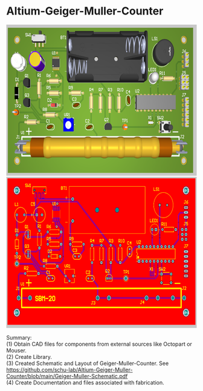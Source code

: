 # Altium-Geiger-Muller-Counter

<p align="center">
  <img src=https://github.com/schu-lab/Altium-Geiger-Muller-Counter/blob/main/3D-GM-Counter.PNG | height="400" />
  <img src=https://github.com/schu-lab/Altium-Geiger-Muller-Counter/blob/main/PCB-GM-Counter.PNG | height="400" />
</p>

Summary:<br />
(1) Obtain CAD files for components from external sources like Octopart or Mouser.<br />
(2) Create Library.<br />
(3) Created Schematic and Layout of Geiger-Muller-Counter. See https://github.com/schu-lab/Altium-Geiger-Muller-Counter/blob/main/Geiger-Muller-Schematic.pdf <br />
(4) Create Documentation and files associated with fabrication.<br />
